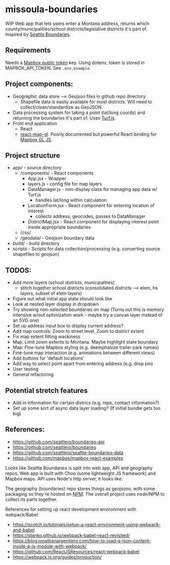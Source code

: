 # missoula-boundaries

WIP Web app that lets users enter a Montana address, returns which county/municipalities/school districts/legislative districts it's part of. Inspired by [Seattle Boundaries](https://github.com/seattleio/boundaries).

## Requirements

Needs a [Mapbox public token](https://www.mapbox.com/help/how-access-tokens-work/) key. Using dotenv,  token is stored in MAPBOX_API_TOKEN. See `.env.example`.

## Project components:

- Geographic data store --> Geojson files in github repo directory
    - Shapefile data is easily available for most districts. Will need to collect/clean/standardize as GeoJSON
- Data processing system for taking a point (lat/long coords) and returning the boundaries it's part of. Uses [Turf.js](https://github.com/Turfjs/turf).
- Front end application
    - React
    - [react-map-gl](https://github.com/uber/react-map-gl). Poorly documented but powerful React binding for [Mapbox GL JS](https://www.mapbox.com/mapbox-gl-js/api/).

## Project structure

- app/ - source directory
    - /components/ - React components
        - App.jsx - Wrapper
        - layers.js - config file for map layers
        - DataManager.js - non-display class for managing app data w/ Turf.js
            - handles lat/long within calculation
        - LocationForm.jsx - React component for entering location of interest
            - collects address, geocodes, passes to DataManager
        - DistrictMap.jsx - React component for displaying interest point inside appropriate boundaries
    - /css/
    - /geodata/ - Geojson boundary data
- build/ - build directory
- scripts - Scripts for data collection/processing (e.g. converting source shapefiles to geojson)


## TODOS:

- Add more layers (school districts, municipalities)
    - stitch together school districts (consolidated districts --> elem, hs layers, subset of elem layers)
- Figure out what initial app state should look like
- Look at nested layer display in dropdown
- Try showing non-selected boundaries on map (Turns out this is memory intensive w/out optimization work - maybe try a canvas layer instead of an SVG one)
- Set up address input box to display current address?
- Add map controls: Zoom to street level, Zoom to district extent
- Fix map extent fitting wackiness
- Map: Limit zoom extents to Montana. Maybe highlight state boundary
- Map: Fine-tune Mapbox styling (e.g. deemphasize trailer park names)
- Fine-tune map interaction (e.g. animations between different views)
- Add buttons for 'default locations'
- Add way to select point apart from entering address (e.g. drop pin)
- User testing
- General refactoring

## Potential stretch features

- Add in information for certain districs (e.g. reps, contact information?)
- Set up some sort of async data layer loading? (If initial bundle gets too big)




## References:
- https://github.com/seattleio/boundaries-api
- https://github.com/seattleio/boundaries
- https://github.com/seattleio/seattle-boundaries-data
- https://github.com/mapbox/mapbox-react-examples

Looks like Seattle Boundaries is split into web app, API and geography repos. Web app is built with Choo (some lightweight JS framework) and Mapbox maps. API uses Node's http server, it looks like.

The geography (boundaries) repo stores things as geojsons, with some packaging so they're hosted on [NPM](https://www.npmjs.com/package/seattle-boundaries). The overall project uses node/NPM to collect its parts together.

References for setting up react development environment with webpack/Babel:
- https://scotch.io/tutorials/setup-a-react-environment-using-webpack-and-babel
- https://stanko.github.io/webpack-babel-react-revisited/
- https://blog.jonathanargentiero.com/how-to-load-a-json-content-inside-a-js-module-with-webpack/
- https://github.com/ReactJSResources/react-webpack-babel
- https://webpack.js.org/guides/production/
